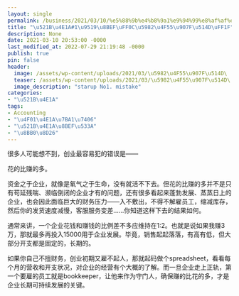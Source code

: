 ```yaml
---
layout: single
permalink: /business/2021/03/10/%e5%88%9b%e4%b8%9a1%e9%94%99%e8%af%af%ef%bc%8c%e5%a6%82%e4%bd%95%e9%81%bf%e5%85%8d%ef%bc%9f/
title: "\u521B\u4E1A#1\u9519\u8BEF\uFF0C\u5982\u4F55\u907F\u514D\uFF1F"
description: None
date: 2021-03-10 20:53:00 -0000
last_modified_at: 2022-07-29 21:19:48 -0000
publish: true
pin: false
header:
  image: /assets/wp-content/uploads/2021/03/\u5982\u4F55\u907F\u514D\
  teaser: /assets/wp-content/uploads/2021/03/\u5982\u4F55\u907F\u514D\
  image_description: "starup No1. mistake"
categories:
- "\u521B\u4E1A"
tags:
- Accounting
- "\u4F01\u4E1A\u7BA1\u7406"
- "\u521B\u4E1A\u8BEF\u533A"
- "\u8BB0\u8D26"
---
```

很多人可能想不到，创业最容易犯的错误是——

花的比赚的多。

资金之于企业，就像是氧气之于生命，没有就活不下去。但花的比赚的多并不是只有苟延残喘、濒临倒闭的企业才有的问题，还有很多看起来蓬勃发展、蒸蒸日上的企业，也会因此面临巨大的财务压力——入不敷出，不得不解雇员工，缩减库存，然后你的发货速度减慢，客服服务变差……你知道这样下去的结果如何。

通常来讲，一个企业花钱和赚钱的比例差不多应维持在1:2。也就是说如果我赚3万，那就最多再投入15000用于企业发展。毕竟，销售起起落落，有高有低，但大部分开支都是固定的，长期的。

如果你自己不擅财务，创业初期又雇不起人，那就起码做个spreadsheet，看看每个月的营收和开支状况，对企业的经营有个大概的了解。而一旦企业走上正轨，第一个要雇的员工就是bookkeeper，让他来作为守门人，确保赚的比花的多，才是企业长期可持续发展的关键。
